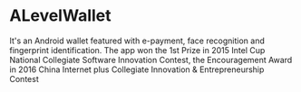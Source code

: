 # ALevelWallet
It's an Android wallet featured with e-payment, face recognition and fingerprint identification. The app won the 1st Prize in 2015 Intel Cup National Collegiate Software Innovation Contest, the Encouragement Award in 2016 China Internet plus Collegiate Innovation &amp; Entrepreneurship Contest
